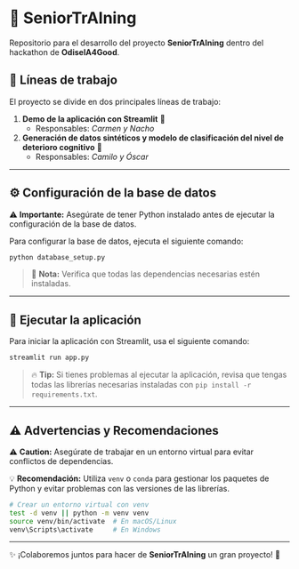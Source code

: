 # 🚀 SeniorTrAIning
Repositorio para el desarrollo del proyecto **SeniorTrAIning** dentro del hackathon de **OdiseIA4Good**.

## 📌 Líneas de trabajo
El proyecto se divide en dos principales líneas de trabajo:

1. **Demo de la aplicación con Streamlit** 📲  
   * Responsables: *Carmen y Nacho*
2. **Generación de datos sintéticos y modelo de clasificación del nivel de deterioro cognitivo** 🧠  
   * Responsables: *Camilo y Óscar*

---

## ⚙️ Configuración de la base de datos
⚠️ **Importante:** Asegúrate de tener Python instalado antes de ejecutar la configuración de la base de datos.

Para configurar la base de datos, ejecuta el siguiente comando:

```bash
python database_setup.py
```

> 📝 **Nota:** Verifica que todas las dependencias necesarias estén instaladas.

---

## 🚀 Ejecutar la aplicación
Para iniciar la aplicación con Streamlit, usa el siguiente comando:

```bash
streamlit run app.py
```

> 🔥 **Tip:** Si tienes problemas al ejecutar la aplicación, revisa que tengas todas las librerías necesarias instaladas con `pip install -r requirements.txt`.

---

## ⚠️ Advertencias y Recomendaciones
⚠️ **Caution:** Asegúrate de trabajar en un entorno virtual para evitar conflictos de dependencias.

💡 **Recomendación:** Utiliza `venv` o `conda` para gestionar los paquetes de Python y evitar problemas con las versiones de las librerías.

```bash
# Crear un entorno virtual con venv
test -d venv || python -m venv venv
source venv/bin/activate  # En macOS/Linux
venv\Scripts\activate     # En Windows
```

---

✨ ¡Colaboremos juntos para hacer de **SeniorTrAIning** un gran proyecto! 🚀

